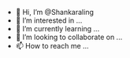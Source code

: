 - 👋 Hi, I’m @Shankaraling
- 👀 I’m interested in ...
- 🌱 I’m currently learning ...
- 💞️ I’m looking to collaborate on ...
- 📫 How to reach me ...

<!---
Shankaraling/Shankaraling is a ✨ special ✨ repository because its `README.md` (this file) appears on your GitHub profile.
You can click the Preview link to take a look at your changes.
--->

